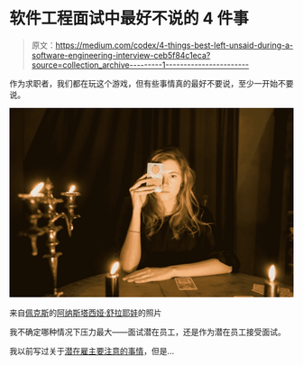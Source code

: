 # 软件工程面试中最好不说的 4 件事

> 原文：<https://medium.com/codex/4-things-best-left-unsaid-during-a-software-engineering-interview-ceb5f84c1eca?source=collection_archive---------1----------------------->

作为求职者，我们都在玩这个游戏，但有些事情真的最好不要说，至少一开始不要说。

![](img/f27b4add3ca854b4d08ef73cea03844a.png)

来自[佩克斯](https://www.pexels.com/photo/woman-in-black-long-sleeve-shirt-holding-white-iphone-5-c-6014328/?utm_content=attributionCopyText&utm_medium=referral&utm_source=pexels)的[阿纳斯塔西娅·舒拉耶娃](https://www.pexels.com/@anastasia-shuraeva?utm_content=attributionCopyText&utm_medium=referral&utm_source=pexels)的照片

我不确定哪种情况下压力最大——面试潜在员工，还是作为潜在员工接受面试。

我以前写过关于[潜在雇主要注意的事情](/swlh/10-amusing-red-flags-during-a-software-engineering-interview-af7e98b717c3)，但是…
